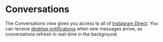 # Conversations

The Conversations view gives you access to all of [Instagram Direct](https://help.instagram.com/400205900081854). You can receive [desktop notifications](/preferences/notifications.md) when new messages arrive, as conversations refresh in real-time in the background.

